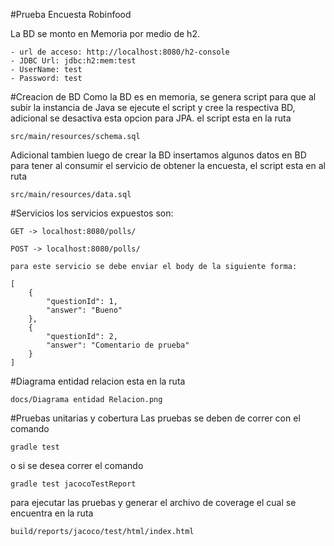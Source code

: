 #Prueba Encuesta Robinfood

La BD se monto en Memoria por medio de h2.

```
- url de acceso: http://localhost:8080/h2-console
- JDBC Url: jdbc:h2:mem:test
- UserName: test
- Password: test
```

#Creacion de BD
Como la BD es en memoria, se genera script para que al subir la instancia de Java se ejecute el script y cree la respectiva BD, adicional se desactiva esta opcion para JPA.
el script esta en la ruta

```
src/main/resources/schema.sql
```
Adicional tambien luego de crear la BD insertamos algunos datos en BD para tener al consumir el servicio de obtener la encuesta, el script esta en al ruta

```
src/main/resources/data.sql
```

#Servicios
los servicios expuestos son:

```
GET -> localhost:8080/polls/
```
```
POST -> localhost:8080/polls/

para este servicio se debe enviar el body de la siguiente forma:

[
    {
        "questionId": 1,
        "answer": "Bueno"
    },
    {
        "questionId": 2,
        "answer": "Comentario de prueba"
    }
]
```

#Diagrama entidad relacion
esta en la ruta 

```
docs/Diagrama entidad Relacion.png
```

#Pruebas unitarias y cobertura
Las pruebas se deben de correr con el comando 
```
gradle test
```
o si se desea correr el comando 
```
gradle test jacocoTestReport
```

para ejecutar las pruebas y generar el archivo de coverage el cual se encuentra en la ruta
```
build/reports/jacoco/test/html/index.html
```